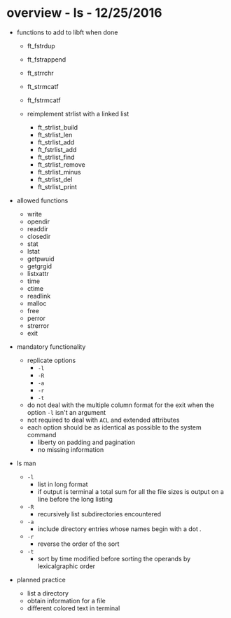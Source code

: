 # overview - ls - 12/25/2016

* functions to add to libft when done 
	* ft_fstrdup
	* ft_fstrappend
	* ft_strrchr	
	* ft_strmcatf
	* ft_fstrmcatf

	* reimplement strlist with a linked list
		* ft_strlist_build
		* ft_strlist_len	
		* ft_strlist_add
		* ft_fstrlist_add
		* ft_strlist_find
		* ft_strlist_remove
		* ft_strlist_minus
		* ft_strlist_del
		* ft_strlist_print



* allowed functions
	* write
	* opendir
	* readdir
	* closedir
	* stat
	* lstat
	* getpwuid
	* getgrgid
	* listxattr
	* time
	* ctime
	* readlink
	* malloc
	* free
	* perror
	* strerror
	* exit

* mandatory functionality
	* replicate options
		* `-l`
		* `-R`
		* `-a`
		* `-r`
		* `-t`
	* do not deal with the multiple column format for the exit when the option 	`-l` isn't an argument
	* not required to deal with `ACL` and extended attributes
	* each option should be as identical as possible to the system command
		* liberty on padding and pagination
		* no missing information	

* ls man
	* `-l`
		* list in long format
		* if output is terminal a total sum for all the file sizes is output on a line before the long listing
	* `-R`	
		* recursively list subdirectories encountered
	* `-a`
		* include directory entries whose names begin with a dot *.*
	* `-r`
		* reverse the order of the sort
	* `-t`
		* sort by time modified before sorting the operands by lexicalgraphic order

* planned practice
	* list a directory
	* obtain information for a file
	* different colored text in terminal 







